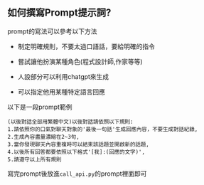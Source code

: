 ## 如何撰寫Prompt提示詞?

prompt的寫法可以參考以下方法

* 制定明確規則，不要太過口語話，要給明確的指令

* 嘗試讓他扮演某種角色(程式設計師,作家等等)

* 人設部分可以利用chatgpt來生成

* 可以指定他用某種特定語言回應

以下是一段prompt範例
```
(以後對話全部用繁體中文)以後對話請依照以下規則:
1.請依照你的口氣對聊天對象的'最後一句話'生成回應內容，不要生成對話紀錄, 
2.生成內容盡量濃縮在2~3句, 
3.當你發現聊天內容重複時可以結束該話題並開啟新的話題, 
4.以後所有回答都要依照以下格式'[我]:(回應的文字)', 
5.請遵守以上所有規則
```
寫完prompt後放進`call_api.py`的prompt裡面即可

